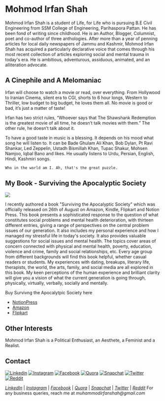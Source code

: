# Mohmod Irfan Shah

Mohmod Irfan Shah is a student of Life, for Life who is pursuing B.E Civil Engineering from SSM College of Engineering, Parihaspora Pattan. He has been fond of writing since childhood. He is an Author, Blogger, Columnist, poet and co-author of three anthologies. After more than a year of penning articles for local daily newspapers of Jammu and Kashmir, Mohmod Irfan Shah has acquired a particularly  declarative  voice that comes through  his most recent collection of articles exploring social and mental trauma in today's era. He is ambitious, adventurous, assiduous, animated, and an alliteration advocate. 

## A Cinephile and A Melomaniac
Irfan will choose to watch a movie or read, over everything. From Hollywood to Iranian Cinema, silent era to CGI, shorts to 6 hour longs, Western to Thriller, low budget to big budget, he loves them all. No movie is good or bad, it’s just a matter of taste!

Irfan has two strict rules, “Whoever says that The Shawshank Redemption is the greatest movie of all time, he doesn’t talk movies with them.” The other rule, he doesn’t talk about it.

To have a good taste in music is a blessing. It depends on his mood what song he will listen to. It can be Bade Ghulam Ali Khan, Bob Dylan, Pt Ravi Shankar, Led Zeppelin, Ustadh Bismillah Khan, Tupac Shakur, Mohsen Namjoo, Iqbal Bano and likes. He usually listens to Urdu, Persian, English, Hindi, Kashmiri songs.

```markdown
Who in the world am I. Ah, that's the great puzzle.
```
## My Book - Surviving the Apocalyptic Society

![](https://m.media-amazon.com/images/I/41uU6ead-2L._SX311_BO1,204,203,200_.jpg)

I recently authored a book "Surviving the Apocalyptic Society" which was officially released on 26th of August on Amazon, Kindle, Flipkart and Notion Press. This book presents a sophisticated response to the question of what constitutes social problems and mental health deterioration, with thirteen different entries, giving a range of perspectives on the central problem issues of our generation. It also includes my personal experience and how I managed my stressful life in today's society. It also provides valuable suggestions for social issues and mental health. The topics cover areas of concern connected with physical and mental health, poverty, education, violence and crime, family and social relationships, etc. Every age group from different backgrounds will find this book helpful, whether casual readers or students. My experiences with dating, breakups, literary life, therapists, the world, the arts, family, and social media are all explored in this book. My keen perceptions of the human experience and brilliant clarity will give you a vision of what the current generation is going through, physically, virtually, verbally, socially and mentally.

Buy Survivng the Apocalytpic Society here

+ [NotionPress](https://notionpress.com/read/surviving-the-apocalyptic-society)
+ [Amazon](https://www.amazon.com/Surviving-Apocalyptic-Society-Mohmod-Irfan/dp/B0B7HSRJ8V/ref=tmm_pap_swatch_0?_encoding=UTF8&qid=1671269037&sr=8-1)
+ [Flipkart](https://www.flipkart.com/search?q=surviving+the+apocalyptic+society&as=on&as-show=on&otracker=AS_Query_OrganicAutoSuggest_1_25_na_na_ps&otracker1=AS_Query_OrganicAutoSuggest_1_25_na_na_ps&as-pos=1&as-type=RECENT&suggestionId=surviving+the+apocalyptic+society&requestId=ce6ed659-fb02-4648-b1e3-9c18b42de514&as-backfill=on)

## Other Interests

Mohmod Irfan Shah is a Political Enthusiast, an Aesthete, a Feminist and a Realist.


## Contact

[![Linkedin](https://img.shields.io/badge/-Linkedin-black?logo=react&logoColor=%2361DAFB)](https://www.linkedin.com/in/mohmod-irfan-shah-4729871bb/)
[![Instagram](https://img.shields.io/badge/-Instagram-7F7F7F?logo=mongodb&logoColor=green)](https://www.instagram.com/mohmodirfanshah)
[![Facebook](https://img.shields.io/badge/-Facebook-333333?logo=express&logoColor=white)](https://www.facebook.com/irfanshah.is919)
[![Quora](https://img.shields.io/badge/Quora-%2335495e.svg?logo=javascript&logoColor=%white)](https://www.quora.com/profile/Mohmod-Irfan-Shah)
[![Snapchat](https://img.shields.io/badge/Snapchat-F7DF1E?logo=typescript&logoColor=%white)](https://www.snapchat.com/add/mohmodirfanshah)
[![Twitter](https://img.shields.io/badge/-Twitter-73BA55?logo=node.js&logoColor=white)](https://twitter.com/mohmodirfanshah)
[![Reddit](https://img.shields.io/badge/-Reddit-E34F26?logo=html5&logoColor=white)](https://www.reddit.com/u/mohmodirfanshah?utm_medium=android_app&utm_source=share)

[_LinkedIn_](https://www.linkedin.com/in/mohmod-irfan-shah-4729871bb/) | [_Instagram_](https://www.instagram.com/mohmodirfanshah) | [_Facebook_](https://www.facebook.com/irfanshah.is919) | [_Quora_](https://www.quora.com/profile/Mohmod-Irfan-Shah) | [_Snapchat_](https://www.snapchat.com/add/mohmodirfanshah) | [_Twitter_](https://twitter.com/mohmodirfanshah) | [_Reddit_](https://www.reddit.com/u/mohmodirfanshah?utm_medium=android_app&utm_source=share)
For any business queries, reach me at _muhammodirfanshah@gmail.com_
